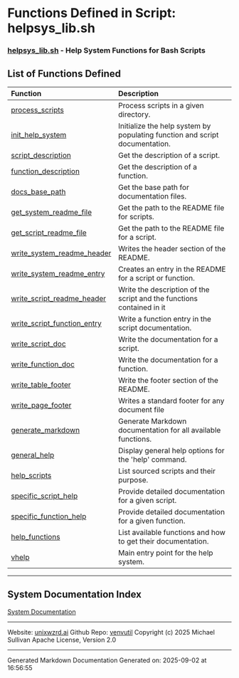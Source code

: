 # Functions Defined in Script: helpsys_lib.sh

### [helpsys_lib.sh](/docs/shdoc/bin/shinclude/scripts/helpsys_lib.sh.md) - Help System Functions for Bash Scripts

## List of Functions Defined

| Function | Description |
|:--|:--|
| [process_scripts](functions/process_scripts.md) | Process scripts in a given directory. |
| [init_help_system](functions/init_help_system.md) | Initialize the help system by populating function and script documentation. |
| [script_description](functions/script_description.md) | Get the description of a script. |
| [function_description](functions/function_description.md) | Get the description of a function. |
| [docs_base_path](functions/docs_base_path.md) | Get the base path for documentation files. |
| [get_system_readme_file](functions/get_system_readme_file.md) | Get the path to the README file for scripts. |
| [get_script_readme_file](functions/get_script_readme_file.md) | Get the path to the README file for a script. |
| [write_system_readme_header](functions/write_system_readme_header.md) | Writes the header section of the README. |
| [write_system_readme_entry](functions/write_system_readme_entry.md) | Creates an entry in the README for a script or function. |
| [write_script_readme_header](functions/write_script_readme_header.md) | Write the description of the script and the functions contained in it |
| [write_script_function_entry](functions/write_script_function_entry.md) | Write a function entry in the script documentation. |
| [write_script_doc](functions/write_script_doc.md) | Write the documentation for a script. |
| [write_function_doc](functions/write_function_doc.md) | Write the documentation for a function. |
| [write_table_footer](functions/write_table_footer.md) | Write the footer section of the README. |
| [write_page_footer](functions/write_page_footer.md) | Writes a standard footer for any document file |
| [generate_markdown](functions/generate_markdown.md) | Generate Markdown documentation for all available functions. |
| [general_help](functions/general_help.md) | Display general help options for the 'help' command. |
| [help_scripts](functions/help_scripts.md) | List sourced scripts and their purpose. |
| [specific_script_help](functions/specific_script_help.md) | Provide detailed documentation for a given script. |
| [specific_function_help](functions/specific_function_help.md) | Provide detailed documentation for a given function. |
| [help_functions](functions/help_functions.md) | List available functions and how to get their documentation. |
| [vhelp](functions/vhelp.md) | Main entry point for the help system. |

---

## System Documentation Index

[System Documentation](/README.md)

---

Website: [unixwzrd.ai](https://unixwzrd.ai)
Github Repo: [venvutil](https://github.com/unixwzrd/venvutil)
Copyright (c) 2025 Michael Sullivan
Apache License, Version 2.0

---

Generated Markdown Documentation
Generated on: 2025-09-02 at 16:56:55
